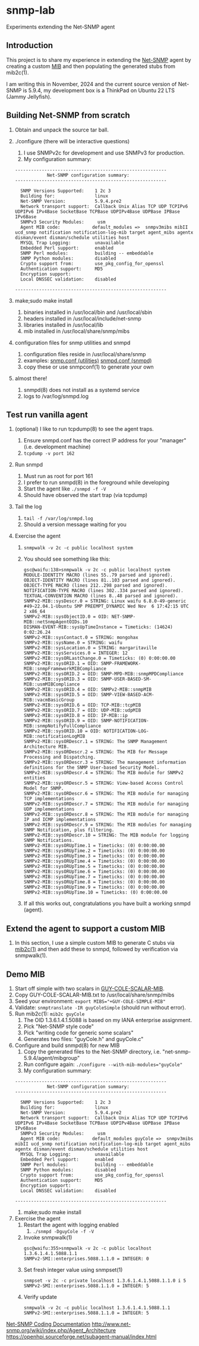 # snmp-lab
Experiments extending the Net-SNMP agent

## Introduction
This project is to share my experience in extending the [Net-SNMP](https://en.wikipedia.org/wiki/Net-SNMP) agent by creating a custom [MIB](https://en.wikipedia.org/wiki/Management_information_base) and then populating the generated stubs from mib2c(1).

I am writing this in November, 2024 and the current source version of Net-SNMP is 5.9.4, my development box is a ThinkPad on Ubuntu 22 LTS (Jammy Jellyfish).

## Building Net-SNMP from scratch
1. Obtain and unpack the source tar ball.
1. ./configure (there will be interactive questions)
    1. I use SNMPv2c for development and use SNMPv3 for production.
    1. My configuration summary:

    ```
    ---------------------------------------------------------
                Net-SNMP configuration summary:
    ---------------------------------------------------------

      SNMP Versions Supported:    1 2c 3
      Building for:               linux
      Net-SNMP Version:           5.9.4.pre2
      Network transport support:  Callback Unix Alias TCP UDP TCPIPv6 UDPIPv6 IPv4Base SocketBase TCPBase UDPIPv4Base UDPBase IPBase IPv6Base
      SNMPv3 Security Modules:     usm
      Agent MIB code:            default_modules =>  snmpv3mibs mibII ucd_snmp notification notification-log-mib target agent_mibs agentx disman/event disman/schedule utilities host
      MYSQL Trap Logging:         unavailable
      Embedded Perl support:      enabled
      SNMP Perl modules:          building -- embeddable
      SNMP Python modules:        disabled
      Crypto support from:        use_pkg_config_for_openssl
      Authentication support:     MD5
      Encryption support:         
      Local DNSSEC validation:    disabled

    ---------------------------------------------------------
    ```

1. make;sudo make install
    1. binaries installed in /usr/local/bin and /usr/local/sbin
    1. headers installed in /usr/local/include/net-snmp
    1. libraries installed in /usr/local/lib
    1. mib installed in /usr/local/share/snmp/mibs

1. configuration files for snmp utilities and snmpd
    1. configuration files reside in /usr/local/share/snmp
    1. examples:
        [snmp.conf (utilities)](https://github.com/guycole/snmp-lab/blob/main/config/snmp.conf)
        [snmpd.conf (snmpd)](https://github.com/guycole/snmp-lab/blob/main/config/snmpd.conf)
    1. copy these or use snmpconf(1) to generate your own

1. almost there!
    1. snmpd(8) does not install as a systemd service
    1. logs to /var/log/snmpd.log

## Test run vanilla agent
1. (optional) I like to run tcpdump(8) to see the agent traps.
    1. Ensure snmpd.conf has the correct IP address for your "manager" (i.e. development machine)
    1. ```tcpdump -v port 162```

1. Run snmpd
    1. Must run as root for port 161
    1. I prefer to run snmpd(8) in the foreground while developing
    1. Start the agent like ```./snmpd -f -V```
    1. Should have observed the start trap (via tcpdump)

1. Tail the log
    1. ```tail -f /var/log/snmpd.log```
    1. Should a version message waiting for you

1. Exercise the agent
    1. ```snmpwalk -v 2c -c public localhost system```
    1. You should see something like this:
        ```
        gsc@waifu:138>snmpwalk -v 2c -c public localhost system
        MODULE-IDENTITY MACRO (lines 55..79 parsed and ignored).
        OBJECT-IDENTITY MACRO (lines 81..103 parsed and ignored).
        OBJECT-TYPE MACRO (lines 212..298 parsed and ignored).
        NOTIFICATION-TYPE MACRO (lines 302..334 parsed and ignored).
        TEXTUAL-CONVENTION MACRO (lines 8..48 parsed and ignored).
        SNMPv2-MIB::sysDescr.0 = STRING: Linux waifu 6.8.0-49-generic #49~22.04.1-Ubuntu SMP PREEMPT_DYNAMIC Wed Nov  6 17:42:15 UTC 2 x86_64
        SNMPv2-MIB::sysObjectID.0 = OID: NET-SNMP-MIB::netSnmpAgentOIDs.10
        DISMAN-EVENT-MIB::sysUpTimeInstance = Timeticks: (14624) 0:02:26.24
        SNMPv2-MIB::sysContact.0 = STRING: mongohax
        SNMPv2-MIB::sysName.0 = STRING: waifu
        SNMPv2-MIB::sysLocation.0 = STRING: margaritaville
        SNMPv2-MIB::sysServices.0 = INTEGER: 12
        SNMPv2-MIB::sysORLastChange.0 = Timeticks: (0) 0:00:00.00
        SNMPv2-MIB::sysORID.1 = OID: SNMP-FRAMEWORK-MIB::snmpFrameworkMIBCompliance
        SNMPv2-MIB::sysORID.2 = OID: SNMP-MPD-MIB::snmpMPDCompliance
        SNMPv2-MIB::sysORID.3 = OID: SNMP-USER-BASED-SM-MIB::usmMIBCompliance
        SNMPv2-MIB::sysORID.4 = OID: SNMPv2-MIB::snmpMIB
        SNMPv2-MIB::sysORID.5 = OID: SNMP-VIEW-BASED-ACM-MIB::vacmBasicGroup
        SNMPv2-MIB::sysORID.6 = OID: TCP-MIB::tcpMIB
        SNMPv2-MIB::sysORID.7 = OID: UDP-MIB::udpMIB
        SNMPv2-MIB::sysORID.8 = OID: IP-MIB::ip
        SNMPv2-MIB::sysORID.9 = OID: SNMP-NOTIFICATION-MIB::snmpNotifyFullCompliance
        SNMPv2-MIB::sysORID.10 = OID: NOTIFICATION-LOG-MIB::notificationLogMIB
        SNMPv2-MIB::sysORDescr.1 = STRING: The SNMP Management Architecture MIB.
        SNMPv2-MIB::sysORDescr.2 = STRING: The MIB for Message Processing and Dispatching.
        SNMPv2-MIB::sysORDescr.3 = STRING: The management information definitions for the SNMP User-based Security Model.
        SNMPv2-MIB::sysORDescr.4 = STRING: The MIB module for SNMPv2 entities
        SNMPv2-MIB::sysORDescr.5 = STRING: View-based Access Control Model for SNMP.
        SNMPv2-MIB::sysORDescr.6 = STRING: The MIB module for managing TCP implementations
        SNMPv2-MIB::sysORDescr.7 = STRING: The MIB module for managing UDP implementations
        SNMPv2-MIB::sysORDescr.8 = STRING: The MIB module for managing IP and ICMP implementations
        SNMPv2-MIB::sysORDescr.9 = STRING: The MIB modules for managing SNMP Notification, plus filtering.
        SNMPv2-MIB::sysORDescr.10 = STRING: The MIB module for logging SNMP Notifications.
        SNMPv2-MIB::sysORUpTime.1 = Timeticks: (0) 0:00:00.00
        SNMPv2-MIB::sysORUpTime.2 = Timeticks: (0) 0:00:00.00
        SNMPv2-MIB::sysORUpTime.3 = Timeticks: (0) 0:00:00.00
        SNMPv2-MIB::sysORUpTime.4 = Timeticks: (0) 0:00:00.00
        SNMPv2-MIB::sysORUpTime.5 = Timeticks: (0) 0:00:00.00
        SNMPv2-MIB::sysORUpTime.6 = Timeticks: (0) 0:00:00.00
        SNMPv2-MIB::sysORUpTime.7 = Timeticks: (0) 0:00:00.00
        SNMPv2-MIB::sysORUpTime.8 = Timeticks: (0) 0:00:00.00
        SNMPv2-MIB::sysORUpTime.9 = Timeticks: (0) 0:00:00.00
        SNMPv2-MIB::sysORUpTime.10 = Timeticks: (0) 0:00:00.00
        ```

    1. If all this works out, congratulations you have built a working snmpd (agent).

## Extend the agent to support a custom MIB
1. In this section, I use a simple custom MIB to generate C stubs via [mib2c(1)](https://net-snmp.sourceforge.io/tutorial/tutorial-5/toolkit/mib2c/index.html) and then add these to snmpd, followed by verification via snmpwalk(1).

## Demo MIB
1. Start off simple with two scalars in [GUY-COLE-SCALAR-MIB](https://giithub.com/guycole/snmp-lab/blob/main/mib/GUY-COLE-SCALAR-MIB.txt).  
1. Copy GUY-COLE-SCALAR-MIB.txt to /usr/local/share/snmp/mibs
1. Seed your environment: ```export MIBS="+GUY-COLE-SIMPLE-MIB"```
1. Validate: ```snmptranslate -IR guyColeSimple``` (should run without error).
1. Run mib2c(1): ```mib2c guyCole```
    1. The OID 1.3.6.1.4.1.5088 is based on my IANA enterprise assignment.
    1. Pick "Net-SNMP style code"
    1. Pick "writing code for generic some scalars"
    1. Generates two files: "guyCole.h" and guyCole.c"
1. Configure and build snmpd(8) for new MIB
    1. Copy the generated files to the Net-SNMP directory, i.e. "net-snmp-5.9.4/agent/mibgroup"
    1. Run configure again: ```./configure --with-mib-modules="guyCole"```
    1. My configuration summary:
    ```
    ---------------------------------------------------------
                Net-SNMP configuration summary:
    ---------------------------------------------------------

      SNMP Versions Supported:    1 2c 3
      Building for:               linux
      Net-SNMP Version:           5.9.4.pre2
      Network transport support:  Callback Unix Alias TCP UDP TCPIPv6 UDPIPv6 IPv4Base SocketBase TCPBase UDPIPv4Base UDPBase IPBase IPv6Base
      SNMPv3 Security Modules:     usm
      Agent MIB code:            default_modules guyCole =>  snmpv3mibs mibII ucd_snmp notification notification-log-mib target agent_mibs agentx disman/event disman/schedule utilities host
      MYSQL Trap Logging:         unavailable
      Embedded Perl support:      enabled
      SNMP Perl modules:          building -- embeddable
      SNMP Python modules:        disabled
      Crypto support from:        use_pkg_config_for_openssl
      Authentication support:     MD5
      Encryption support:         
      Local DNSSEC validation:    disabled

    ---------------------------------------------------------
    ```
    1. make;sudo make install
1. Exercise the agent 
    1. Restart the agent with logging enabled
        1. ```./snmpd -DguyCole -f -V``` 
    1. Invoke snmpwalk(1)
        ```
        gsc@waifu:355>snmpwalk -v 2c -c public localhost 1.3.6.1.4.1.5088.1.1
        SNMPv2-SMI::enterprises.5088.1.1.0 = INTEGER: 0
        ```
    1. Set fresh integer value using snmpset(1)
        ```
        snmpset -v 2c -c private localhost 1.3.6.1.4.1.5088.1.1.0 i 5
        SNMPv2-SMI::enterprises.5088.1.1.0 = INTEGER: 5
        ```
    1. Verify update
        ```
        snmpwalk -v 2c -c public localhost 1.3.6.1.4.1.5088.1.1
        SNMPv2-SMI::enterprises.5088.1.1.0 = INTEGER: 5
        ```

[Net-SNMP Coding Documentation](https://net-snmp.sourceforge.io/dev/agent/index.html)
http://www.net-snmp.org/wiki/index.php/Agent_Architecture
https://openhpi.sourceforge.net/subagent-manual/index.html